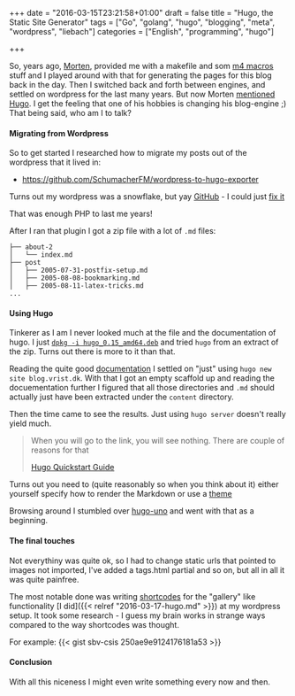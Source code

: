 +++
date = "2016-03-15T23:21:58+01:00"
draft = false
title = "Hugo, the Static Site Generator"
tags = ["Go", "golang", "hugo", "blogging", "meta", "wordpress", "liebach"]
categories = ["English", "programming", "hugo"]

+++

So, years ago, [Morten](https://m.lieba.ch/), provided me with a makefile and
som [m4
macros](https://m.lieba.ch/2003/07/01/weblog-entry-2003-07-01-14-25-45/)
stuff and I played around with that for generating the pages
for this blog back in the day. Then I switched back and forth between engines,
and settled on wordpress for the last many years. But now Morten
[mentioned](https://www.facebook.com/liebach/posts/10207488737792119) 
[Hugo](https://gohugo.io). I get the feeling that one of his hobbies is
changing his blog-engine ;) That being said, who am I to talk?

#### Migrating from Wordpress

So to get started I researched how to migrate my posts out of the wordpress
that it lived in:

* https://github.com/SchumacherFM/wordpress-to-hugo-exporter

Turns out my wordpress was a snowflake, but yay [GitHub](https://github.com) -
I could just [fix
it](https://github.com/SchumacherFM/wordpress-to-hugo-exporter/pull/22)

That was enough PHP to last me years!

After I ran that plugin I got a zip file with a lot of `.md` files:

```
├── about-2
│   └── index.md
├── post
│   ├── 2005-07-31-postfix-setup.md
│   ├── 2005-08-08-bookmarking.md
│   ├── 2005-08-11-latex-tricks.md
...
```

#### Using Hugo

Tinkerer as I am I never looked much at the file and the documentation of
hugo. I just [`dpkg -i hugo_0.15_amd64.deb`](https://github.com/spf13/hugo/releases/download/v0.15/hugo_0.15_amd64.deb)
and tried `hugo` from an extract of the zip. Turns out there is more to it than that.

Reading the quite good
[documentation](http://gohugo.io/overview/introduction/) I settled on "just"
using `hugo new site blog.vrist.dk`. With that I got an empty scaffold up and 
reading the docuementation further I figured that all those directories and
`.md` should actually just have been extracted under the `content` directory.

Then the time came to see the results. Just using `hugo server` doesn't really
yield much.

> When you will go to the link, you will see nothing. There are couple of
> reasons for that
> 
> [Hugo Quickstart Guide](https://gohugo.io/overview/quickstart/)

Turns out you need to (quite reasonably so when you think about it) either 
yourself specify how to render the Markdown or use a [theme](https://themes.gohugo.io)

Browsing around I stumbled over [hugo-uno](http://themes.gohugo.io/hugo-uno/)
and went with that as a beginning.

#### The final touches

Not everythiny was quite ok, so I had to change static urls that pointed to 
images not imported, I've added a tags.html partial and so on, but all in all
it was quite painfree.

The most notable done was writing 
[shortcodes](https://gohugo.io/extras/shortcodes) for the "gallery" like
functionality [I did]({{< relref "2016-03-17-hugo.md" >}}) at my wordpress 
setup. It took some research - I guess my brain works in strange ways compared
to the way shortcodes was thought.

For example:
{{< gist sbv-csis 250ae9e9124176181a53 >}}

#### Conclusion

With all this niceness I might even write something every now and then.
